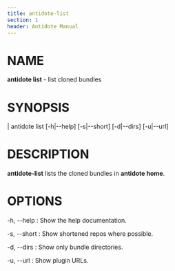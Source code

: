 ```yaml
---
title: antidote-list
section: 1
header: Antidote Manual
---
```


# NAME

**antidote list** - list cloned bundles

# SYNOPSIS

| antidote list [-h|-\-help] [-s|-\-short] [-d|-\-dirs] [-u|-\-url]

# DESCRIPTION

**antidote-list** lists the cloned bundles in **antidote home**.

# OPTIONS

-h, \--help
:   Show the help documentation.

-s, \--short
:   Show shortened repos where possible.

-d, \--dirs
:   Show only bundle directories.

-u, \--url
:   Show plugin URLs.
